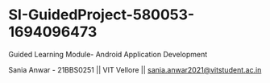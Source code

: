 # SI-GuidedProject-580053-1694096473
Guided Learning Module- Android Application Development


Sania Anwar - 21BBS0251 ||
VIT Vellore ||
sania.anwar2021@vitstudent.ac.in
